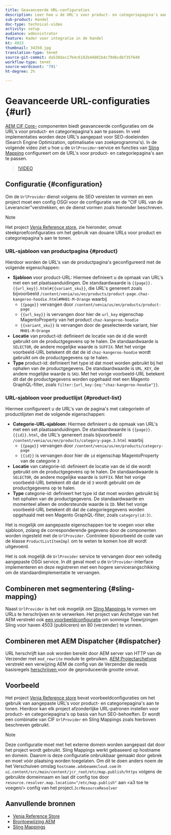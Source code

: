 ```yaml
---
title: Geavanceerde URL-configuraties
description: Leer hoe u de URL's voor product- en categoriepagina's aanpast. Hiermee kunnen implementaties URL's optimaliseren voor zoekprogramma's en detectie bevorderen.
sub-product: Handel
doc-type: technical-video
activity: setup
audience: administrator
feature: Kader voor integratie in de handel
kt: 4933
thumbnail: 34350.jpg
translation-type: tm+mt
source-git-commit: da538dac17b4c6182b44801b4c79d6cdbf35f640
workflow-type: tm+mt
source-wordcount: '791'
ht-degree: 2%

---
```


# Geavanceerde URL-configuraties {#url}

[AEM CIF Core-](https://github.com/adobe/aem-core-cif-components) componenten biedt geavanceerde configuraties om de URL&#39;s voor product- en categoriepagina&#39;s aan te passen. In veel implementaties worden deze URL&#39;s aangepast voor SEO-doeleinden (Search Engine Optimization, optimalisatie van zoekprogramma&#39;s). In de volgende video ziet u hoe u de `UrlProvider`-service en functies van [Sling Mapping](https://sling.apache.org/documentation/the-sling-engine/mappings-for-resource-resolution.html) configureert om de URL&#39;s voor product- en categoriepagina&#39;s aan te passen.

>[!VIDEO](https://video.tv.adobe.com/v/34350/?quality=12)

## Configuratie {#configuration}

Om de `UrlProvider` dienst volgens de SEO vereisten te vormen en een project moet een config OSGI voor de configuratie van de &quot;CIF URL van de Leverancier&quot;verstrekken, en de dienst vormen zoals hieronder beschreven.

>[!NOTE]
>
> Het project [Venia Reference store](https://github.com/adobe/aem-cif-guides-venia), zie hieronder, omvat steekproefconfiguraties om het gebruik van douane URLs voor product en categoriepagina&#39;s aan te tonen.

### URL-sjabloon van productpagina {#product}

Hierdoor worden de URL&#39;s van de productpagina&#39;s geconfigureerd met de volgende eigenschappen:

* **Sjabloon** voor product-URL: Hiermee definieert u de opmaak van URL&#39;s met een set plaatsaanduidingen. De standaardwaarde is `{{page}}.{{url_key}}.html#{{variant_sku}}`, die URL&#39;s genereert zoals bijvoorbeeld `/content/venia/us/en/products/product-page.chaz-kangeroo-hoodie.html#MH01-M-Orange` waarbij
   * `{{page}}` vervangen door  `/content/venia/us/en/products/product-page`
   * `{{url_key}}` is vervangen door hier de  `url_key` eigenschap MagentoProperty van het product  `chaz-kangeroo-hoodie`
   * `{{variant_sku}}` is vervangen door de geselecteerde variant, hier  `MH01-M-Orange`
* **Locatie** van product-id: definieert de locatie van de id die wordt gebruikt om de productgegevens op te halen. De standaardwaarde is `SELECTOR`, de andere mogelijke waarde is `SUFFIX`. Met het vorige voorbeeld-URL betekent dit dat de id `chaz-kangeroo-hoodie` wordt gebruikt om de productgegevens op te halen.
* **Type** product-id: definieert het type id dat moet worden gebruikt bij het ophalen van de productgegevens. De standaardwaarde is `URL_KEY`, de andere mogelijke waarde is `SKU`. Met het vorige voorbeeld-URL betekent dit dat de productgegevens worden opgehaald met een Magento GraphQL-filter, zoals `filter:{url_key:{eq:"chaz-kangeroo-hoodie"}}`.

### URL-sjabloon voor productlijst {#product-list}

Hiermee configureert u de URL&#39;s van de pagina&#39;s met categorieën of productlijsten met de volgende eigenschappen:

* **Categorie-URL-sjabloon**: Hiermee definieert u de opmaak van URL&#39;s met een set plaatsaanduidingen. De standaardwaarde is `{{page}}.{{id}}.html`, die URL&#39;s genereert zoals bijvoorbeeld `/content/venia/us/en/products/category-page.3.html` waarbij
   * `{{page}}` vervangen door  `/content/venia/us/en/products/category-page`
   * `{{id}}` is vervangen door hier de  `id` eigenschap MagentoProperty van de categorie  `3`
* **Locatie** van categorie-id: definieert de locatie van de id die wordt gebruikt om de productgegevens op te halen. De standaardwaarde is `SELECTOR`, de andere mogelijke waarde is `SUFFIX`. Met het vorige voorbeeld-URL betekent dit dat de id `3` wordt gebruikt om de productgegevens op te halen.
* **Type** categorie-id: definieert het type id dat moet worden gebruikt bij het ophalen van de productgegevens. De standaardwaarde en momenteel alleen de ondersteunde waarde is `ID`. Met het vorige voorbeeld-URL betekent dit dat de categoriegegevens worden opgehaald met een Magento GraphQL-filter, zoals `category(id:3)`.

Het is mogelijk om aangepaste eigenschappen toe te voegen voor elke sjabloon, zolang de corresponderende gegevens door de componenten worden ingesteld met de `UrlProvider`. Controleer bijvoorbeeld de code van de klasse `ProductListItemImpl` om te weten te komen hoe dit wordt uitgevoerd.

Het is ook mogelijk de `UrlProvider` service te vervangen door een volledig aangepaste OSGi service. In dit geval moet u de `UrlProvider`-interface implementeren en deze registreren met een hogere servicerangschikking om de standaardimplementatie te vervangen.

## Combineren met segmentering {#sling-mapping}

Naast `UrlProvider` is het ook mogelijk om [Sling Mappings](https://sling.apache.org/documentation/the-sling-engine/mappings-for-resource-resolution.html) te vormen om URLs te herschrijven en te verwerken. Het project van Archetype van het AEM verstrekt ook [een voorbeeldconfiguratie](https://github.com/adobe/aem-cif-project-archetype/tree/master/src/main/archetype/samplecontent/src/main/content/jcr_root/etc/map.publish) om sommige Toewijzingen Sling voor haven 4503 (publiceren) en 80 (verzender) te vormen.

## Combineren met AEM Dispatcher {#dispatcher}

URL herschrijft kan ook worden bereikt door AEM server van HTTP van de Verzender met `mod_rewrite` module te gebruiken. [AEM Projectarchetype](https://github.com/adobe/aem-project-archetype) verstrekt een verwijzing AEM de config van de Verzender die reeds basisregels [herschrijven ](https://github.com/adobe/aem-project-archetype/tree/master/src/main/archetype/dispatcher.cloud) voor de geproduceerde grootte omvat.

## Voorbeeld

Het project [Venia Reference store](https://github.com/adobe/aem-cif-guides-venia) bevat voorbeeldconfiguraties om het gebruik van aangepaste URL&#39;s voor product- en categoriepagina&#39;s aan te tonen. Hierdoor kan elk project afzonderlijke URL-patronen instellen voor product- en categoriepagina&#39;s op basis van hun SEO-behoeften. Er wordt een combinatie van CIF `UrlProvider` en Sling Mappings zoals hierboven beschreven gebruikt.

>[!NOTE]
>
>Deze configuratie moet met het externe domein worden aangepast dat door het project wordt gebruikt. Sling Mappings werkt gebaseerd op hostname en domein. Daarom is deze configuratie onbruikbaar gemaakt door gebrek en moet vóór plaatsing worden toegelaten. Om dit te doen anders noem de het Verschuiven omslag `hostname.adobeaemcloud.com` in `ui.content/src/main/content/jcr_root/etc/map.publish/https` volgens de gebruikte domeinnaam en laat dit config toe door `resource.resolver.map.location="/etc/map.publish"` aan &lt;a3 toe te voegen/> config van het project.`JcrResourceResolver`

## Aanvullende bronnen

* [Venia Reference Store](https://github.com/adobe/aem-cif-guides-venia)
* [Brontoewijzing AEM](https://experienceleague.adobe.com/docs/experience-manager-65/deploying/configuring/resource-mapping.html)
* [Sling Mappings](https://sling.apache.org/documentation/the-sling-engine/mappings-for-resource-resolution.html)
